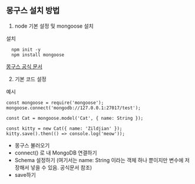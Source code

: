 ## 몽구스 설치 방법

1. node 기본 설정 및 mongoose 설치

설치


      npm init -y 
      npm install mongoose


[몽구스 공식 문서](https://mongoosejs.com/)

2. 기본 코드 설정

예시

    const mongoose = require('mongoose');
    mongoose.connect('mongodb://127.0.0.1:27017/test');

    const Cat = mongoose.model('Cat', { name: String });

    const kitty = new Cat({ name: 'Zildjian' });
    kitty.save().then(() => console.log('meow'));

- 몽구스 불러오기
- connect() 로 내 MongoDB 연결하기
- Schema 설정하기 (여기서는 name: String 이라는 객체 하나 뿐이지만 변수에 저장해서 넣을 수 있음.  공식문서 참조)
- save하기